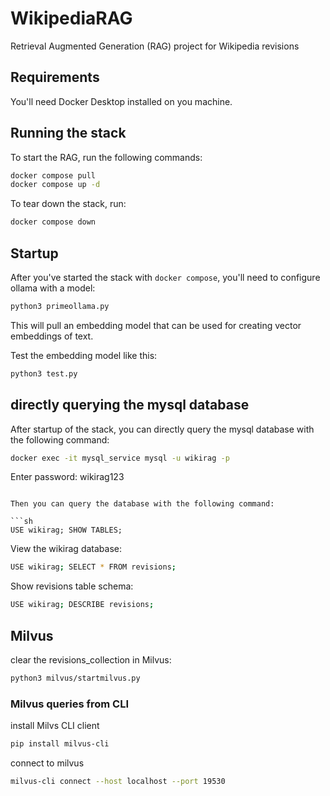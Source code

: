 # WikipediaRAG
Retrieval Augmented Generation (RAG) project for Wikipedia revisions

## Requirements

You'll need Docker Desktop installed on you machine. 

## Running the stack

To start the RAG, run the following commands:

```sh
docker compose pull
docker compose up -d
```

To tear down the stack, run:

```sh
docker compose down
```

## Startup

After you've started the stack with `docker compose`, you'll need to configure ollama with a model:

```sh
python3 primeollama.py
```

This will pull an embedding model that can be used for creating vector embeddings of text. 

Test the embedding model like this:

```sh
python3 test.py
```

## directly querying the mysql database 

After startup of the stack, you can directly query the mysql database with the following command:

```sh
docker exec -it mysql_service mysql -u wikirag -p
```
Enter password: wikirag123
```

Then you can query the database with the following command:

```sh
USE wikirag; SHOW TABLES;
```

View the wikirag database:

```sh
USE wikirag; SELECT * FROM revisions;
```

Show revisions table schema:

```sh
USE wikirag; DESCRIBE revisions;
```
## Milvus

clear the revisions_collection in Milvus:

```sh
python3 milvus/startmilvus.py
```

### Milvus queries from CLI

install Milvs CLI client

```sh
pip install milvus-cli
```
connect to milvus

```sh
milvus-cli connect --host localhost --port 19530
```
